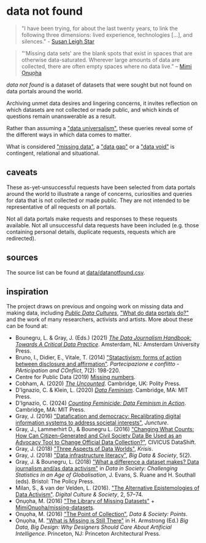 # data not found

> "I have been trying, for about the last twenty years, to link the following three dimensions: lived experience, technologies [...], and silences." - [Susan Leigh Star](https://www.are.na/block/15642139)

> "'Missing data sets' are the blank spots that exist in spaces that are otherwise data-saturated. Wherever large amounts of data are collected, there are often empty spaces where no data live." – [Mimi Ọnụọha](https://mimionuoha.com/the-library-of-missing-datasets)

_data not found_ is a dataset of datasets that were sought but not found on data portals around the world.

Archiving unmet data desires and lingering concerns, it invites reflection on which datasets are not collected or made public, and which kinds of questions remain unanswerable as a result.

Rather than assuming a ["data universalism"](https://journals.sagepub.com/doi/full/10.1177/1527476419837739), these queries reveal some of the different ways in which data comes to matter.

What is considered ["missing data"](https://mimionuoha.com/the-library-of-missing-datasets), a ["data gap"](https://unstats.un.org/sdgs/report/2018/data_revolution) or a ["data void"](https://datasociety.net/library/data-voids/) is contingent, relational and situational.

## caveats

These as-yet-unsuccessful requests have been selected from data portals around the world to illustrate a range of concerns, curiosities and queries for data that is not collected or made public. They are not intended to be representative of all requests on all portals.

Not all data portals make requests and responses to these requests available. Not all unsuccessful data requests have been included (e.g. those containing personal details, duplicate requests, requests which are redirected).

## sources

The source list can be found at [data/datanotfound.csv](https://github.com/jwyg/datanotfound/blob/main/data/datanotfound.csv).

## inspiration

The project draws on previous and ongoing work on missing data and making data, including [*Public Data Cultures*](https://jonathangray.org/publicdatacultures), ["What do data portals do?"](https://doi.org/10.1017/dap.2023.7) and the work of many researchers, activists and artists. More about these can be found at:
  - Bounegru, L. & Gray, J. (Eds.) (2021) [*The Data Journalism Handbook: Towards A Critical Data Practice*](https://www.aup.nl/en/book/9789462989511/the-data-journalism-handbook). Amsterdam, NL: Amsterdam University Press.
  - Bruno, I., Didier, E., Vitale, T. (2014) ["Statactivism: forms of action between disclosure and affirmation"](https://hal-sciencespo.archives-ouvertes.fr/hal-01767045/document). *Partecipazione e conflitto - PArticipation and COnflict*, 7(2): 198-220.
  - Centre for Public Data (2019) [Missing numbers](https://missingnumbers.org/).
  - Cobham, A. (2020) [*The Uncounted*](https://www.wiley.com/en-gb/The+Uncounted-p-9781509536016). Cambridge, UK: Polity Press.
  - D'Ignazio, C. & Klein, L. (2020) [*Data Feminism*](https://mitpress.mit.edu/books/data-feminism). Cambridge, MA: MIT Press.
  - D'Ignazio, C. (2024) [*Counting Feminicide: Data Feminism in Action*](https://mitpress.mit.edu/9780262048873/counting-feminicide/). Cambridge, MA: MIT Press.
  - Gray, J. (2016) ["Datafication and democracy: Recalibrating digital information systems to address societal interests"](https://www.ippr.org/juncture/datafication-and-democracy), *Juncture*.
  - Gray, J., Lammerhirt D., & Bounegru L. (2016) ["Changing What Counts: How Can Citizen-Generated and Civil Society Data Be Used as an Advocacy Tool to Change Official Data Collection?"](https://dx.doi.org/10.2139/ssrn.2742871), CIVICUS DataShift.
  - Gray, J. (2018) ["Three Aspects of Data Worlds"](https://archive.krisis.eu/three-aspects-of-data-worlds/), *Krisis*.
  - Gray, J. (2018) ["Data infrastructure literacy"](https://journals.sagepub.com/doi/10.1177/2053951718786316), *Big Data & Society*, 5(2).
  - Gray, J. & Bounegru, L. (2018) ["What a difference a dataset makes? Data journalism and/as data activism"](https://zenodo.org/record/1415450) in *Data in Society: Challenging Statistics in an Age of Globalisation*, J. Evans, S. Ruane and H. Southall (eds). Bristol: The Policy Press.
  - Milan, S., & van der Velden, L. (2016). ["The Alternative Epistemologies of Data Activism"](http://digicults.org/files/2018/01/Stefania-Milan-Lonneke-van-der-Velden_Data-activism.pdf). *Digital Culture & Society*, 2, 57–74.
  - Ọnụọha, M. (2016) ["The Library of Missing Datasets"](https://mimionuoha.com/the-library-of-missing-datasets) + [MimiOnuoha/missing-datasets](https://github.com/MimiOnuoha/missing-datasets).
  - Ọnụọha, M. (2016) ["The Point of Collection"](https://points.datasociety.net/the-point-of-collection-8ee44ad7c2fa#.y0xtfxi2p), *Data & Society: Points*.
  - Ọnụọha, M. ["What is Missing is Still There"](https://www.fastcompany.com/90687386/why-designers-should-embrace-weird-data?partner=rss) in H. Armstrong (Ed.) *Big Data, Big Design: Why Designers Should Care About Artificial Intelligence*. Princeton, NJ: Princeton Architectural Press.
